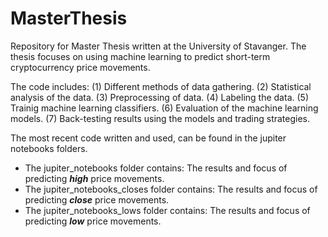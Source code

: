# MasterThesis

Repository for Master Thesis written at the University of Stavanger.
The thesis focuses on using machine learning to predict short-term cryptocurrency price movements.

The code includes: (1) Different methods of data gathering. (2) Statistical analysis of the data. (3) Preprocessing of data. (4) Labeling the data. (5) Trainig machine learning classifiers. (6) Evaluation of the machine learning models. (7) Back-testing results using the models and trading strategies.


The most recent code written and used, can be found in the jupiter notebooks folders.
- The jupiter_notebooks folder contains: The results and focus of predicting ***high*** price movements.
- The jupiter_notebooks_closes folder contains: The results and focus of predicting ***close*** price movements.
- The jupiter_notebooks_lows folder contains: The results and focus of predicting ***low*** price movements.
